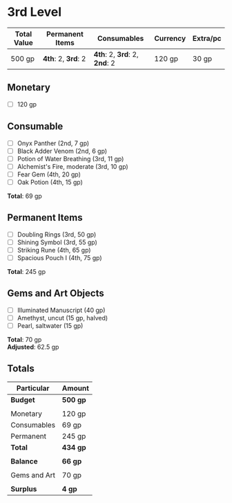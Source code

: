 # 3rd Level

| Total Value | Permanent Items        | Consumables                        | Currency | Extra/pc |
| ----------- | ---------------------- | ---------------------------------- | -------- | -------- |
| 500 gp      | **4th**: 2, **3rd**: 2 | **4th**: 2, **3rd**: 2, **2nd**: 2 | 120 gp   | 30 gp    |

## Monetary

- [ ] 120 gp

## Consumable

- [ ] Onyx Panther (2nd, 7 gp)
- [ ] Black Adder Venom (2nd, 6 gp)
- [ ] Potion of Water Breathing (3rd, 11 gp)
- [ ] Alchemist's Fire, moderate (3rd, 10 gp)
- [ ] Fear Gem (4th, 20 gp)
- [ ] Oak Potion (4th, 15 gp)

**Total**: 69 gp

## Permanent Items

- [ ] Doubling Rings (3rd, 50 gp)
- [ ] Shining Symbol (3rd, 55 gp)
- [ ] Striking Rune (4th, 65 gp)
- [ ] Spacious Pouch I (4th, 75 gp)

**Total**: 245 gp

## Gems and Art Objects

- [ ] Illuminated Manuscript (40 gp)
- [ ] Amethyst, uncut (15 gp, halved)
- [ ] Pearl, saltwater (15 gp)

**Total**: 70 gp  
**Adjusted**: 62.5 gp

## Totals

| Particular   | Amount     |
| ------------ | ---------- |
| **Budget**   | **500 gp** |
|              |            |
| Monetary     | 120 gp     |
| Consumables  | 69 gp      |
| Permanent    | 245 gp     |
| **Total**    | **434 gp** |
|              |            |
| **Balance**  | **66 gp**  |
|              |            |
| Gems and Art | 70 gp      |
|              |            |
| **Surplus**  | **4 gp**   |
